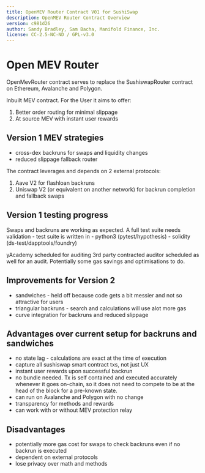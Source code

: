 ```yaml
---
title: OpenMEV Router Contract V01 for SushiSwap
description: OpenMEV Router Contract Overview
version: c981d26
author: Sandy Bradley, Sam Bacha, Manifold Finance, Inc.
license: CC-2.5-NC-ND / GPL-v3.0
---
```


# Open MEV Router

OpenMevRouter contract serves to replace the SushiswapRouter contract on Ethereum, Avalanche and Polygon.

Inbuilt MEV contract. For the User it aims to offer:

1. Better order routing for minimal slippage
2. At source MEV with instant user rewards

## Version 1 MEV strategies

- cross-dex backruns for swaps and liquidity changes
- reduced slippage fallback router

The contract leverages and depends on 2 external protocols:

1. Aave V2 for flashloan backruns
2. Uniswap V2 (or equivalent on another network) for backrun completion and fallback swaps

## Version 1 testing progress

Swaps and backruns are working as expected.
A full test suite needs validation - test suite is written in - python3 (pytest/hypothesis) - solidity (ds-test/dapptools/foundry)

yAcademy scheduled for auditing
3rd party contracted auditor scheduled as well for an audit.
Potentially some gas savings and optimisations to do.

## Improvements for Version 2

- sandwiches - held off because code gets a bit messier and not so attractive for users
- triangular backruns - search and calculations will use alot more gas
- curve integration for backruns and reduced slippage

## Advantages over current setup for backruns and sandwiches

- no state lag - calculations are exact at the time of execution
- capture all sushiswap smart contract txs, not just UX
- instant user rewards upon successful backrun
- no bundle needed. Tx is self contained and executed accurately whenever it goes on-chain, so it does not need to compete to be at the head of the block for a pre-known state.
- can run on Avalanche and Polygon with no change
- transparency for methods and rewards
- can work with or without MEV protection relay

## Disadvantages

- potentially more gas cost for swaps to check backruns even if no backrun is executed
- dependent on external protocols
- lose privacy over math and methods

